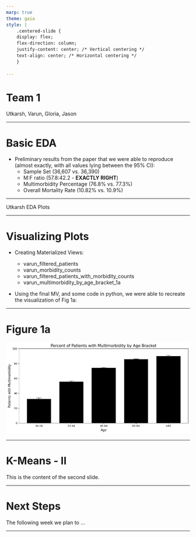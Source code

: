 ```yaml
---
marp: true
theme: gaia
style: |
    .centered-slide {
    display: flex;
    flex-direction: column;
    justify-content: center; /* Vertical centering */
    text-align: center; /* Horizontal centering */
    }

---
```

<!-- _class: lead -->

# Team 1

Utkarsh, Varun, Gloria, Jason

---
<!-- _class: lead -->

# Basic EDA

- Preliminary results from the paper that we were able to reproduce (almost exactly, with all values lying between the 95% CI):
    - Sample Set (36,607 vs. 36,390)
    - M:F ratio (57.8:42.2 - **EXACTLY RIGHT**)
    - Multimorbidity Percentage (76.8% vs. 77.3%)
    - Overall Mortality Rate (10.82% vs. 10.9%)
---

<!-- _class: lead -->

Utkarsh EDA Plots

---
<!-- _class: lead -->
# Visualizing Plots

- Creating Materialized Views:
    - varun_filtered_patients
    - varun_morbidity_counts
    - varun_filtered_patients_with_morbidity_counts
    - varun_multimorbidity_by_age_bracket_1a

- Using the final MV, and some code in python, we were able to recreate the visualization of Fig 1a:

---
# Figure 1a

<!-- _class: lead -->

![width:20cm height:12.5cm](./visualization_1a.png)

---
# K-Means - II

This is the content of the second slide.

---
# Next Steps

The following week we plan to ...

---